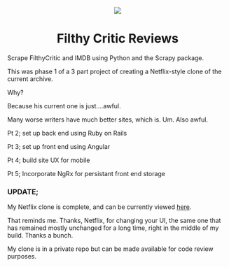 <p style="text-align:center">
  <img src="http://www.millbankusa.com/filthycritic/images/banners/filthy_logo.png">
</p>
<h1  style="text-align:center">Filthy Critic Reviews</h1>

Scrape FilthyCritic and IMDB using Python and the Scrapy package.

This was phase 1 of a 3 part project of creating a Netflix-style clone of the current archive.

Why?

Because his current one is just....awful.

Many worse writers have much better sites, which is. Um. Also awful. 

Pt 2; set up back end using Ruby on Rails

Pt 3; set up front end using Angular

Pt 4; build site UX for mobile

Pt 5; Incorporate NgRx for persistant front end storage


### UPDATE;
My Netflix clone is complete, and can be currently viewed [here](https://thefilthycritic.herokuapp.com/flt).

That reminds me. Thanks, Netflix, for changing your UI, the same one that has remained mostly unchanged for a long time, right in the middle of my build. Thanks a bunch.

My clone is in a private repo but can be made available for code review purposes.

